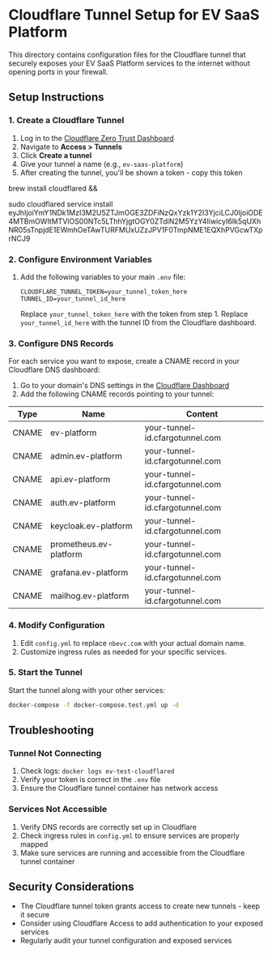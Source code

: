 # Cloudflare Tunnel Setup for EV SaaS Platform

This directory contains configuration files for the Cloudflare tunnel that securely exposes your EV SaaS Platform services to the internet without opening ports in your firewall.

## Setup Instructions

### 1. Create a Cloudflare Tunnel

1. Log in to the [Cloudflare Zero Trust Dashboard](https://dash.teams.cloudflare.com/)
2. Navigate to **Access > Tunnels**
3. Click **Create a tunnel**
4. Give your tunnel a name (e.g., `ev-saas-platform`)
5. After creating the tunnel, you'll be shown a token - copy this token

brew install cloudflared && 

sudo cloudflared service install eyJhIjoiYmY1NDk1MzI3M2U5ZTJmOGE3ZDFiNzQxYzk1Y2I3YjciLCJ0IjoiODE4MTBmOWItMTVlOS00NTc5LThhYjgtOGY0ZTdiN2M5YzY4IiwicyI6Ik5qUXhNR05sTnpjdE1EWmhOeTAwTURFMUxUZzJPV1F0TmpNME1EQXhPVGcwTXprNCJ9

### 2. Configure Environment Variables

1. Add the following variables to your main `.env` file:
   ```
   CLOUDFLARE_TUNNEL_TOKEN=your_tunnel_token_here
   TUNNEL_ID=your_tunnel_id_here
   ```

   Replace `your_tunnel_token_here` with the token from step 1.
   Replace `your_tunnel_id_here` with the tunnel ID from the Cloudflare dashboard.

### 3. Configure DNS Records

For each service you want to expose, create a CNAME record in your Cloudflare DNS dashboard:

1. Go to your domain's DNS settings in the [Cloudflare Dashboard](https://dash.cloudflare.com/)
2. Add the following CNAME records pointing to your tunnel:

| Type  | Name                        | Content                             |
|-------|-----------------------------|------------------------------------|
| CNAME | ev-platform                 | your-tunnel-id.cfargotunnel.com    |
| CNAME | admin.ev-platform           | your-tunnel-id.cfargotunnel.com    |
| CNAME | api.ev-platform             | your-tunnel-id.cfargotunnel.com    |
| CNAME | auth.ev-platform            | your-tunnel-id.cfargotunnel.com    |
| CNAME | keycloak.ev-platform        | your-tunnel-id.cfargotunnel.com    |
| CNAME | prometheus.ev-platform      | your-tunnel-id.cfargotunnel.com    |
| CNAME | grafana.ev-platform         | your-tunnel-id.cfargotunnel.com    |
| CNAME | mailhog.ev-platform         | your-tunnel-id.cfargotunnel.com    |

### 4. Modify Configuration

1. Edit `config.yml` to replace `nbevc.com` with your actual domain name.
2. Customize ingress rules as needed for your specific services.

### 5. Start the Tunnel

Start the tunnel along with your other services:

```bash
docker-compose -f docker-compose.test.yml up -d
```

## Troubleshooting

### Tunnel Not Connecting

1. Check logs: `docker logs ev-test-cloudflared`
2. Verify your token is correct in the `.env` file
3. Ensure the Cloudflare tunnel container has network access

### Services Not Accessible

1. Verify DNS records are correctly set up in Cloudflare
2. Check ingress rules in `config.yml` to ensure services are properly mapped
3. Make sure services are running and accessible from the Cloudflare tunnel container

## Security Considerations

- The Cloudflare tunnel token grants access to create new tunnels - keep it secure
- Consider using Cloudflare Access to add authentication to your exposed services
- Regularly audit your tunnel configuration and exposed services 